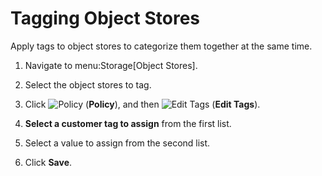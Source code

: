 # Tagging Object Stores

Apply tags to object stores to categorize them together at the same
time.

1.  Navigate to menu:Storage\[Object Stores\].

2.  Select the object stores to tag.

3.  Click ![Policy](../images/1941.png) (**Policy**), and then ![Edit
    Tags](../images/2158.png) (**Edit Tags**).

4.  **Select a customer tag to assign** from the first list.

5.  Select a value to assign from the second list.

6.  Click **Save**.

